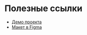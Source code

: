# Полезные ссылки

-   [Демо проекта](https://mix-messenger.netlify.app/)
-   [Макет в Figma](https://www.figma.com/design/OXn67Fab3TULl2D7RY8TAp/Messanger?node-id=1-2&t=4BInDY7detKb7Wtl-1)
